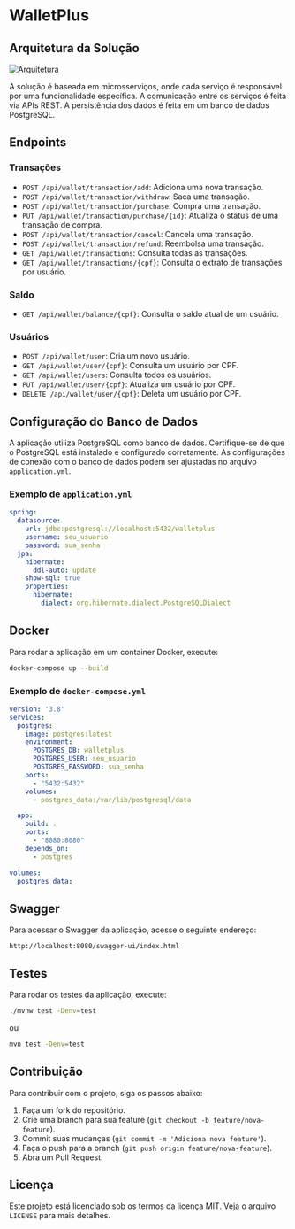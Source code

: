 # WalletPlus

## Arquitetura da Solução

![Arquitetura](docs/architecture.png)

A solução é baseada em microsserviços, onde cada serviço é responsável por uma funcionalidade específica. A comunicação entre os serviços é feita via APIs REST. A persistência dos dados é feita em um banco de dados PostgreSQL.

## Endpoints

### Transações
- `POST /api/wallet/transaction/add`: Adiciona uma nova transação.
- `POST /api/wallet/transaction/withdraw`: Saca uma transação.
- `POST /api/wallet/transaction/purchase`: Compra uma transação.
- `PUT /api/wallet/transaction/purchase/{id}`: Atualiza o status de uma transação de compra.
- `POST /api/wallet/transaction/cancel`: Cancela uma transação.
- `POST /api/wallet/transaction/refund`: Reembolsa uma transação.
- `GET /api/wallet/transactions`: Consulta todas as transações.
- `GET /api/wallet/transactions/{cpf}`: Consulta o extrato de transações por usuário.

### Saldo
- `GET /api/wallet/balance/{cpf}`: Consulta o saldo atual de um usuário.

### Usuários
- `POST /api/wallet/user`: Cria um novo usuário.
- `GET /api/wallet/user/{cpf}`: Consulta um usuário por CPF.
- `GET /api/wallet/users`: Consulta todos os usuários.
- `PUT /api/wallet/user/{cpf}`: Atualiza um usuário por CPF.
- `DELETE /api/wallet/user/{cpf}`: Deleta um usuário por CPF.

## Configuração do Banco de Dados

A aplicação utiliza PostgreSQL como banco de dados. Certifique-se de que o PostgreSQL está instalado e configurado corretamente. As configurações de conexão com o banco de dados podem ser ajustadas no arquivo `application.yml`.

### Exemplo de `application.yml`

```yaml
spring:
  datasource:
    url: jdbc:postgresql://localhost:5432/walletplus
    username: seu_usuario
    password: sua_senha
  jpa:
    hibernate:
      ddl-auto: update
    show-sql: true
    properties:
      hibernate:
        dialect: org.hibernate.dialect.PostgreSQLDialect
```

## Docker

Para rodar a aplicação em um container Docker, execute:

```sh
docker-compose up --build
```

### Exemplo de `docker-compose.yml`

```yaml
version: '3.8'
services:
  postgres:
    image: postgres:latest
    environment:
      POSTGRES_DB: walletplus
      POSTGRES_USER: seu_usuario
      POSTGRES_PASSWORD: sua_senha
    ports:
      - "5432:5432"
    volumes:
      - postgres_data:/var/lib/postgresql/data

  app:
    build: .
    ports:
      - "8080:8080"
    depends_on:
      - postgres

volumes:
  postgres_data:
```

## Swagger

Para acessar o Swagger da aplicação, acesse o seguinte endereço:

```
http://localhost:8080/swagger-ui/index.html
```

## Testes

Para rodar os testes da aplicação, execute:

```sh
./mvnw test -Denv=test
```

ou

```sh
mvn test -Denv=test
```

## Contribuição

Para contribuir com o projeto, siga os passos abaixo:

1. Faça um fork do repositório.
2. Crie uma branch para sua feature (`git checkout -b feature/nova-feature`).
3. Commit suas mudanças (`git commit -m 'Adiciona nova feature'`).
4. Faça o push para a branch (`git push origin feature/nova-feature`).
5. Abra um Pull Request.

## Licença

Este projeto está licenciado sob os termos da licença MIT. Veja o arquivo `LICENSE` para mais detalhes.
```